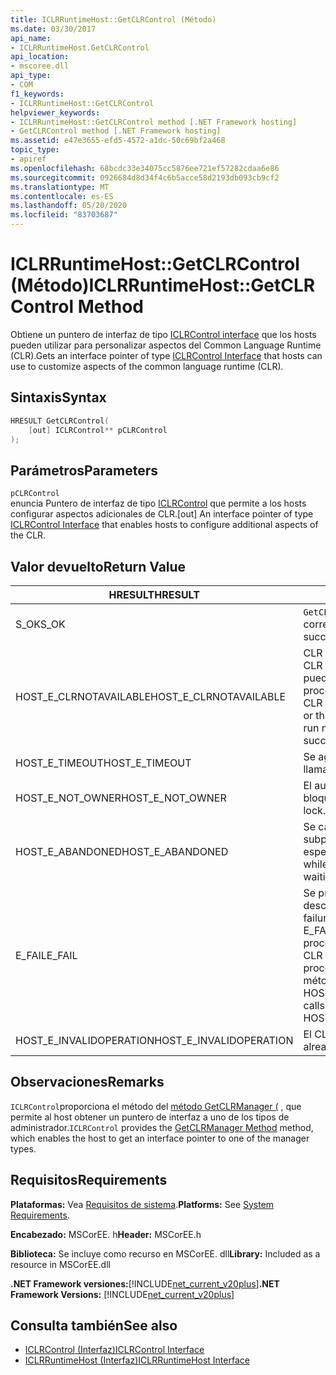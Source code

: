 ```yaml
---
title: ICLRRuntimeHost::GetCLRControl (Método)
ms.date: 03/30/2017
api_name:
- ICLRRuntimeHost.GetCLRControl
api_location:
- mscoree.dll
api_type:
- COM
f1_keywords:
- ICLRRuntimeHost::GetCLRControl
helpviewer_keywords:
- ICLRRuntimeHost::GetCLRControl method [.NET Framework hosting]
- GetCLRControl method [.NET Framework hosting]
ms.assetid: e47e3655-efd5-4572-a1dc-50c69bf2a468
topic_type:
- apiref
ms.openlocfilehash: 68bcdc33e34075cc5876ee721ef57282cdaa6e86
ms.sourcegitcommit: 0926684d8d34f4c6b5acce58d2193db093cb9cf2
ms.translationtype: MT
ms.contentlocale: es-ES
ms.lasthandoff: 05/20/2020
ms.locfileid: "83703687"
---
```

# <a name="iclrruntimehostgetclrcontrol-method"></a><span data-ttu-id="e540d-102">ICLRRuntimeHost::GetCLRControl (Método)</span><span class="sxs-lookup"><span data-stu-id="e540d-102">ICLRRuntimeHost::GetCLRControl Method</span></span>
<span data-ttu-id="e540d-103">Obtiene un puntero de interfaz de tipo [ICLRControl interface](iclrcontrol-interface.md) que los hosts pueden utilizar para personalizar aspectos del Common Language Runtime (CLR).</span><span class="sxs-lookup"><span data-stu-id="e540d-103">Gets an interface pointer of type [ICLRControl Interface](iclrcontrol-interface.md) that hosts can use to customize aspects of the common language runtime (CLR).</span></span>  
  
## <a name="syntax"></a><span data-ttu-id="e540d-104">Sintaxis</span><span class="sxs-lookup"><span data-stu-id="e540d-104">Syntax</span></span>  
  
```cpp  
HRESULT GetCLRControl(  
    [out] ICLRControl** pCLRControl  
);  
```  
  
## <a name="parameters"></a><span data-ttu-id="e540d-105">Parámetros</span><span class="sxs-lookup"><span data-stu-id="e540d-105">Parameters</span></span>  
 `pCLRControl`  
 <span data-ttu-id="e540d-106">enuncia Puntero de interfaz de tipo [ICLRControl](iclrcontrol-interface.md) que permite a los hosts configurar aspectos adicionales de CLR.</span><span class="sxs-lookup"><span data-stu-id="e540d-106">[out] An interface pointer of type [ICLRControl Interface](iclrcontrol-interface.md) that enables hosts to configure additional aspects of the CLR.</span></span>  
  
## <a name="return-value"></a><span data-ttu-id="e540d-107">Valor devuelto</span><span class="sxs-lookup"><span data-stu-id="e540d-107">Return Value</span></span>  
  
|<span data-ttu-id="e540d-108">HRESULT</span><span class="sxs-lookup"><span data-stu-id="e540d-108">HRESULT</span></span>|<span data-ttu-id="e540d-109">Descripción</span><span class="sxs-lookup"><span data-stu-id="e540d-109">Description</span></span>|  
|-------------|-----------------|  
|<span data-ttu-id="e540d-110">S_OK</span><span class="sxs-lookup"><span data-stu-id="e540d-110">S_OK</span></span>|<span data-ttu-id="e540d-111">`GetCLRControl`se devolvió correctamente.</span><span class="sxs-lookup"><span data-stu-id="e540d-111">`GetCLRControl` returned successfully.</span></span>|  
|<span data-ttu-id="e540d-112">HOST_E_CLRNOTAVAILABLE</span><span class="sxs-lookup"><span data-stu-id="e540d-112">HOST_E_CLRNOTAVAILABLE</span></span>|<span data-ttu-id="e540d-113">CLR no se ha cargado en un proceso o CLR está en un estado en el que no puede ejecutar código administrado ni procesar la llamada correctamente.</span><span class="sxs-lookup"><span data-stu-id="e540d-113">The CLR has not been loaded into a process, or the CLR is in a state in which it cannot run managed code or process the call successfully.</span></span>|  
|<span data-ttu-id="e540d-114">HOST_E_TIMEOUT</span><span class="sxs-lookup"><span data-stu-id="e540d-114">HOST_E_TIMEOUT</span></span>|<span data-ttu-id="e540d-115">Se agotó el tiempo de espera de la llamada.</span><span class="sxs-lookup"><span data-stu-id="e540d-115">The call timed out.</span></span>|  
|<span data-ttu-id="e540d-116">HOST_E_NOT_OWNER</span><span class="sxs-lookup"><span data-stu-id="e540d-116">HOST_E_NOT_OWNER</span></span>|<span data-ttu-id="e540d-117">El autor de la llamada no posee el bloqueo.</span><span class="sxs-lookup"><span data-stu-id="e540d-117">The caller does not own the lock.</span></span>|  
|<span data-ttu-id="e540d-118">HOST_E_ABANDONED</span><span class="sxs-lookup"><span data-stu-id="e540d-118">HOST_E_ABANDONED</span></span>|<span data-ttu-id="e540d-119">Se canceló un evento mientras un subproceso o fibra bloqueados estaba esperando en él.</span><span class="sxs-lookup"><span data-stu-id="e540d-119">An event was canceled while a blocked thread or fiber was waiting on it.</span></span>|  
|<span data-ttu-id="e540d-120">E_FAIL</span><span class="sxs-lookup"><span data-stu-id="e540d-120">E_FAIL</span></span>|<span data-ttu-id="e540d-121">Se produjo un error grave desconocido.</span><span class="sxs-lookup"><span data-stu-id="e540d-121">An unknown catastrophic failure occurred.</span></span> <span data-ttu-id="e540d-122">Si un método devuelve E_FAIL, CLR ya no se puede usar en el proceso.</span><span class="sxs-lookup"><span data-stu-id="e540d-122">If a method returns E_FAIL, the CLR is no longer usable within the process.</span></span> <span data-ttu-id="e540d-123">Las llamadas subsiguientes a métodos de hospedaje devuelven HOST_E_CLRNOTAVAILABLE.</span><span class="sxs-lookup"><span data-stu-id="e540d-123">Subsequent calls to hosting methods return HOST_E_CLRNOTAVAILABLE.</span></span>|  
|<span data-ttu-id="e540d-124">HOST_E_INVALIDOPERATION</span><span class="sxs-lookup"><span data-stu-id="e540d-124">HOST_E_INVALIDOPERATION</span></span>|<span data-ttu-id="e540d-125">El CLR ya se ha iniciado.</span><span class="sxs-lookup"><span data-stu-id="e540d-125">The CLR has already started.</span></span>|  
  
## <a name="remarks"></a><span data-ttu-id="e540d-126">Observaciones</span><span class="sxs-lookup"><span data-stu-id="e540d-126">Remarks</span></span>  
 <span data-ttu-id="e540d-127">`ICLRControl`proporciona el método del [método GetCLRManager (](iclrcontrol-getclrmanager-method.md) , que permite al host obtener un puntero de interfaz a uno de los tipos de administrador.</span><span class="sxs-lookup"><span data-stu-id="e540d-127">`ICLRControl` provides the [GetCLRManager Method](iclrcontrol-getclrmanager-method.md) method, which enables the host to get an interface pointer to one of the manager types.</span></span>  
  
## <a name="requirements"></a><span data-ttu-id="e540d-128">Requisitos</span><span class="sxs-lookup"><span data-stu-id="e540d-128">Requirements</span></span>  
 <span data-ttu-id="e540d-129">**Plataformas:** Vea [Requisitos de sistema](../../get-started/system-requirements.md).</span><span class="sxs-lookup"><span data-stu-id="e540d-129">**Platforms:** See [System Requirements](../../get-started/system-requirements.md).</span></span>  
  
 <span data-ttu-id="e540d-130">**Encabezado:** MSCorEE. h</span><span class="sxs-lookup"><span data-stu-id="e540d-130">**Header:** MSCorEE.h</span></span>  
  
 <span data-ttu-id="e540d-131">**Biblioteca:** Se incluye como recurso en MSCorEE. dll</span><span class="sxs-lookup"><span data-stu-id="e540d-131">**Library:** Included as a resource in MSCorEE.dll</span></span>  
  
 <span data-ttu-id="e540d-132">**.NET Framework versiones:**[!INCLUDE[net_current_v20plus](../../../../includes/net-current-v20plus-md.md)]</span><span class="sxs-lookup"><span data-stu-id="e540d-132">**.NET Framework Versions:** [!INCLUDE[net_current_v20plus](../../../../includes/net-current-v20plus-md.md)]</span></span>  
  
## <a name="see-also"></a><span data-ttu-id="e540d-133">Consulta también</span><span class="sxs-lookup"><span data-stu-id="e540d-133">See also</span></span>

- [<span data-ttu-id="e540d-134">ICLRControl (Interfaz)</span><span class="sxs-lookup"><span data-stu-id="e540d-134">ICLRControl Interface</span></span>](iclrcontrol-interface.md)
- [<span data-ttu-id="e540d-135">ICLRRuntimeHost (Interfaz)</span><span class="sxs-lookup"><span data-stu-id="e540d-135">ICLRRuntimeHost Interface</span></span>](iclrruntimehost-interface.md)
